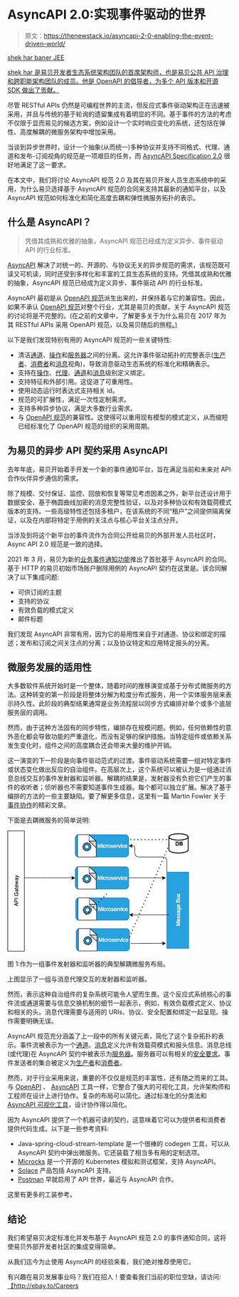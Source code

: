 # AsyncAPI 2.0:实现事件驱动的世界

> 原文：<https://thenewstack.io/asyncapi-2-0-enabling-the-event-driven-world/>

[](https://www.linkedin.com/in/aravindkannan/)

[shek har baner JEE](https://www.linkedin.com/in/aravindkannan/)

[shek har 是易贝开发者生态系统架构团队的首席架构师，也是易贝公共 API 治理和跨职能架构团队的成员。他是 OpenAPI 的倡导者，为多个 API 版本和开源 SDK 做出了贡献。](https://www.linkedin.com/in/aravindkannan/)

[](https://www.linkedin.com/in/aravindkannan/)[](https://www.linkedin.com/in/aravindkannan/)

尽管 RESTful APIs 仍然是可编程世界的主流，但反应式事件驱动架构正在迅速被采用，并且与传统的基于轮询的遗留集成有着明显的不同。基于事件的方法的考虑不仅限于显而易见的候选方案，例如设计一个实时响应变化的系统，还包括在弹性、高度解耦的微服务架构中增加采用。

当谈到异步世界时，设计一个抽象(从而统一)多种协议并支持不同格式、代理、通道和发布-订阅视角的规范是一项艰巨的任务，而 [AsyncAPI Specification 2.0](https://www.asyncapi.com/docs/specifications/2.0.0) 很好地满足了这一要求。

在本文中，我们将讨论 AsyncAPI 规范 2.0 及其在易贝开发人员生态系统中的采用，为什么易贝选择基于 AsyncAPI 规范的合同来支持其最新的通知平台，以及 AsyncAPI 规范如何标准化和简化高度去耦和弹性微服务拓扑的表示。

## 什么是 AsyncAPI？

> 凭借其成熟和优雅的抽象，AsyncAPI 规范已经成为定义异步、事件驱动 API 的行业标准。

[AsyncAPI](https://www.asyncapi.com/) 解决了对统一的、开源的、与协议无关的异步规范的需求，该规范既可读又可机读，同时还受到多样化和丰富的工具生态系统的支持。凭借其成熟和优雅的抽象，AsyncAPI 规范已经成为定义异步、事件驱动 API 的行业标准。

AsyncAPI 最初是从 [OpenAPI 规范](http://spec.openapis.org/oas/v3.0.3)派生出来的，并保持着与它的兼容性。因此，如果不承认 [OpenAPI 规范](https://github.com/OAI/OpenAPI-Specification/blob/main/versions/3.1.0.md)对整个行业，尤其是易贝的贡献，关于 AsyncAPI 规范的讨论将是不完整的。(在之前的文章中，了解更多关于为什么易贝在 2017 年为其 RESTful APIs 采用 OpenAPI 规范，以及易贝随后的旅程[。)](https://tech.ebayinc.com/engineering/openapi-an-ebay-perspective/)

以下是我们发现特别有用的 AsyncAPI 规范的一些关键特性:

*   清洁[通道](https://www.asyncapi.com/docs/specifications/2.0.0#definitionsChannel)、[操作](https://www.asyncapi.com/docs/specifications/2.0.0#operationObject)和[服务器](https://www.asyncapi.com/docs/specifications/2.0.0#serverObject)之间的分离。这允许事件驱动拓扑的完整表示([生产者](https://www.asyncapi.com/docs/specifications/2.0.0#definitionsProducer)、[消费者](https://www.asyncapi.com/docs/specifications/2.0.0#definitionsConsumer)和[消息](https://www.asyncapi.com/docs/specifications/2.0.0#definitionsMessage)视角)，导致消息驱动生态系统的标准化和精确表示。
*   支持在[操作](https://www.asyncapi.com/docs/specifications/2.0.0#operationBindingsObject)、[代理](https://www.asyncapi.com/docs/specifications/2.0.0#serverBindingsObject)、[通道](https://www.asyncapi.com/docs/specifications/2.0.0#channelBindingsObject)和[消息](https://www.asyncapi.com/docs/specifications/2.0.0#messageBindingsObject)级别定义绑定。
*   支持特征和外部引用。这促进了可重用性。
*   使用动态运行时表达式支持相关 id。
*   规范的可扩展性，满足一次性定制需求。
*   支持多种异步协议，满足大多数行业需求。
*   与 [OpenAPI 规范](https://github.com/OAI/OpenAPI-Specification/blob/main/versions/3.1.0.md)的兼容性。这使得可以重用现有模型的模式定义，从而缩短已经标准化了 OpenAPI 规范的组织的采用周期。

## 为易贝的异步 API 契约采用 AsyncAPI

去年年底，易贝开始着手开发一个新的事件通知平台，旨在满足当前和未来对 API 合作伙伴异步通信的需求。

除了规模、交付保证、监控、回放和恢复等常见考虑因素之外，新平台还设计用于数据安全、基于椭圆曲线加密的消息完整性验证，以及对多种协议和有效载荷模式版本的支持。一些高级特性还包括多租户，在该系统的不同“租户”之间提供隔离保证，以及在内部将特定于用例的关注点与核心平台关注点分开。

当涉及到将这个新平台的事件流作为合同公开给易贝的外部开发人员社区时，Async API 2.0 规范是一致的选择。

2021 年 3 月，易贝为新的[业务事件通知功能](https://developer.ebay.com/marketplace-account-deletion)推出了首批基于 AsyncAPI 的合同。基于 HTTP 的易贝初始市场账户删除用例的 AsyncAPI 契约在这里是。该合同解决了以下集成问题:

*   可供订阅的主题
*   支持的协议
*   有效负载的模式定义
*   邮件标题

我们发现 AsyncAPI 非常有用，因为它的易用性来自于对通道、协议和绑定的描述；发布和订阅之间关注点的分离；以及协议特定和应用特定报头的分离。

## 微服务发展的适用性

大多数软件系统开始时是一个整体，随着时间的推移演变成基于分布式微服务的方法。这种转变的第一阶段是将整体分解为粒度分布式服务，用一个实体服务层来表示持久性。此阶段的典型结果通常是业务流程层以同步方式编排对单个或多个底层服务层的调用。

然而，由于这种方法固有的同步特性，编排存在规模问题。例如，任何依赖性的意外恶化都会导致功能的严重退化，而没有足够的保护措施。当特定组件或依赖关系发生变化时，组件之间的高度耦合还会带来大量的维护开销。

这一演变的下一阶段是向事件驱动范式的过渡。事件驱动系统需要一组对特定事件或状态变化做出反应的自治组件。在高层次上，这个系统可以被认为是一组通过消息总线交互的事件发射器和监听器。解耦的结果是，发射器没有负担它们产生的事件的收听者；侦听器也不需要知道事件生成器。每个都可以独立扩展。解决了基于编排的方法的一些主要缺陷。要了解更多信息，这里有一篇 Martin Fowler 关于[事件协作](https://www.martinfowler.com/eaaDev/EventCollaboration.html)的精彩文章。

下面是去耦微服务的简单说明:

[![](img/4945740e3189f0eff8eceebe275d609a.png)](https://cdn.thenewstack.io/media/2021/04/68c9e2b7-image1.png)

图 1:作为一组事件发射器和监听器的典型解耦微服务布局。

上图显示了一组与消息代理交互的发射器和监听器。

然而，表示这种自治组件的复杂系统可能令人望而生畏。这个反应式系统核心的事件流或通道需要与信息交换机制的细节一起表示，例如，有效负载模式定义、协议和相关的头。消息代理需要与适用的 URIs、协议、安全配置和绑定一起呈现。操作需要明确无误。

AsyncAPI 规范充分涵盖了上一段中的所有关键元素，简化了这个复杂拓扑的表示。事件流被表示为一个[通道](https://www.asyncapi.com/docs/specifications/2.0.0#definitionsChannel)。[消息](https://www.asyncapi.com/docs/specifications/2.0.0#messageObject)定义允许有效载荷模式和报头信息。消息总线(或代理)在 AsyncAPI 契约中被表示为[服务器](https://www.asyncapi.com/docs/specifications/2.0.0#serversObject)。服务器可以有相关的[安全要求](https://www.asyncapi.com/docs/specifications/2.0.0#securityRequirementObject)。事件发送者的集合被定义为[生产者](https://www.asyncapi.com/docs/specifications/2.0.0#definitionsProducer)和[消费者](https://www.asyncapi.com/docs/specifications/2.0.0#definitionsConsumer)。

然而，对于行业采用来说，重要的不仅仅是规范的丰富性，还有随之而来的工具。与 [OpenAPI](https://www.openapis.org/) 、 [AsyncAPI](https://www.asyncapi.com/) 工具一样，它整合了强大的可视化工具，允许架构师和工程师在设计上进行协作。复杂的布局可以简化。通过标准化的分类法和 [AsyncAPI 可视化工具](https://playground.asyncapi.io/)，设计协作得以简化。

因为 AsyncAPI 提供了一个机器可读的契约，这意味着它可以为提供者和消费者提供代码生成。以下是一些参考资料:

*   Java-spring-cloud-stream-template 是一个很棒的 codegen 工具，可以从 AsyncAPI 契约中弹出微服务。它还装载了相当多有用的定制选项。
*   [Microcks](https://microcks.io/) 是一个开源的 Kubernetes 模拟和测试框架，支持 AsyncAPI。
*   [Solace](https://solace.com/) 产品包括 AsyncAPI 支持。
*   [Postman](https://www.postman.com/) 早就启用了 API 世界，最近与 AsyncAPI 合作。

这里有更多的工装参考。

## 结论

我们希望易贝决定标准化并发布基于 AsyncAPI 规范 2.0 的事件通知合同，这将使易贝外部开发者社区的集成变得简单。

从我们迄今为止使用 AsyncAPI 的经验来看，我们绝对推荐使用它。

有兴趣在易贝发展事业吗？我们在招人！要查看我们当前的职位空缺，请访问:[【http://ebay.to/Careers ](http://ebay.to/Careers)

<svg xmlns:xlink="http://www.w3.org/1999/xlink" viewBox="0 0 68 31" version="1.1"><title>Group</title> <desc>Created with Sketch.</desc></svg>